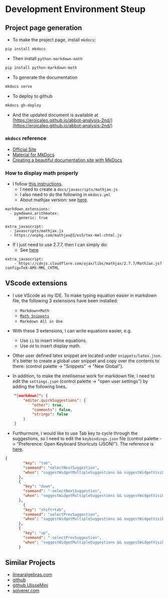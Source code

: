 # Development Environment Steup

## Project page generation

* To make the project page, install `mkdocs`:

```sh
pip install mkdocs
```

* Then install `python-markdown-math`

```sh
pip install python-markdown-math
```

* To generate the documentation

```sh
mkdocs serve
```

* To deploy to github

```sh
mkdocs gh-deploy
```

* And the updated document is available at [https://eroicaleo.github.io/abbot-analysis-2nd/](https://eroicaleo.github.io/abbot-analysis-2nd/)

### `mkdocs` reference

* [Official Site](https://www.mkdocs.org)
* [Material for MkDocs](https://squidfunk.github.io/mkdocs-material/)
* [Creating a beautiful documentation site with MkDocs](https://www.blimped.nl/creating-a-beautiful-documentation-site-with-mkdocs/)

### How to display math properly

* I follow [this instructions](https://squidfunk.github.io/mkdocs-material/reference/math/).
    * I need to create a `docs/javascripts/mathjax.js`
    * I also need to do the following in `mkdocs.yml`
    * About mathjax version: see [here](https://www.mathjax.org/#gettingstarted).
```ymal
markdown_extensions:
  - pymdownx.arithmatex:
      generic: true

extra_javascript:
  - javascripts/mathjax.js
  - https://unpkg.com/mathjax@3/es5/tex-mml-chtml.js
```

* If I just need to use 2.7.7, then I can simply do:
    * See [here](https://docs.mathjax.org/en/v2.7-latest/configuration.html)

```ymal
extra_javascript: 
    - https://cdnjs.cloudflare.com/ajax/libs/mathjax/2.7.7/MathJax.js?config=TeX-AMS-MML_CHTML
```

## VScode extensions

* I use VScode as my IDE. To make typing equation easier in markdown file, the following 3 extensions have been installed:
    * `Markdown+Math`
    * [`Math Snippets`](https://github.com/thomanq/math-snippets/blob/master/snippets/snippets.json)
    * `Markdown All in One`

* With these 3 extensions, I can write equations easier, e.g.
    * Use `ii` to insert inline equations.
    * Use `dd` to insert display math.

* Other user defined latex snippet are located under `snippets/latex.json`. It's better to create a global user snippet and copy over the contents to there: (control palette -> "Snippets" -> "New Global").

* In addition, to make the intellisense work for markdown file, I need to edit the `settings.json`
  (control palette -> "open user settings") by adding the following lines.

```json
    "[markdown]": {
        "editor.quickSuggestions": {
            "other": true,
            "comments": false,
            "strings": false
        }
    }
```

* Furthurmore, I would like to use Tab key to cycle through the suggestions, so I need to edit the `keybindings.json` file (control palette -> "Preference: Open Keyboard Shortcuts (JSON)"). The reference is [here](https://stackoverflow.com/questions/48097507/visual-studio-code-use-tab-instead-of-arrow-keys-to-select-intellisense-sugge).

```json
{
        "key": "tab",
        "command": "selectNextSuggestion",
        "when": "suggestWidgetMultipleSuggestions && suggestWidgetVisible && textInputFocus"
      },
      {
        "key": "down",
        "command": "-selectNextSuggestion",
        "when": "suggestWidgetMultipleSuggestions && suggestWidgetVisible && textInputFocus"
      },
        {
        "key": "shift+tab",
        "command": "selectPrevSuggestion",
        "when": "suggestWidgetMultipleSuggestions && suggestWidgetVisible && textInputFocus"
      },
      {
        "key": "up",
        "command": "-selectPrevSuggestion",
        "when": "suggestWidgetMultipleSuggestions && suggestWidgetVisible && textInputFocus"
      }
```

## Similar Projects

* [linearalgebras.com](https://linearalgebras.com/solution-understanding-analysis.html)
* [github](https://github.com/mikinty/Understanding-Analysis-Abbott-Solutions)
* [github UlisseMini](https://github.com/UlisseMini/understanding-analysis-solutions)
* [solverer.com](https://solverer.com/library/stephen_abbott/understanding_analysis)
